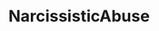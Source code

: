 ---
title: NarcissisticAbuse
crosslinks:
- mistyfront
- Serendipity
- relationships
- cults
- domesticviolence
- AskReddit
- offmychest
- familycourt
- pol
- clinicalpsych
- AskWomen
- lifeinapost
- Pussified
- Codependency
---